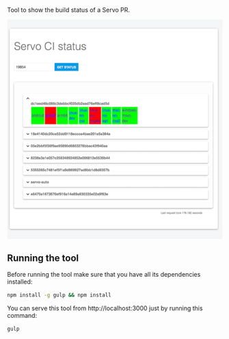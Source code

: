 Tool to show the build status of a Servo PR.

![screenshot](screenshot.png)

## Running the tool
Before running the tool make sure that you have all its dependencies installed:
```bash
npm install -g gulp && npm install
```

You can serve this tool from http://localhost:3000 just by running this command:
```bash
gulp
```
